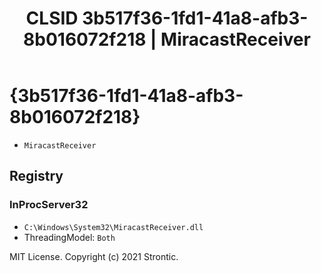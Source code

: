 ﻿---
title: "CLSID 3b517f36-1fd1-41a8-afb3-8b016072f218 | MiracastReceiver"
excerpt: What is COM-Object CLSID 3b517f36-1fd1-41a8-afb3-8b016072f218?
---

# {3b517f36-1fd1-41a8-afb3-8b016072f218}

* `MiracastReceiver`

## Registry


### InProcServer32

* `C:\Windows\System32\MiracastReceiver.dll`
* ThreadingModel: `Both`

MIT License. Copyright (c) 2021 Strontic.


